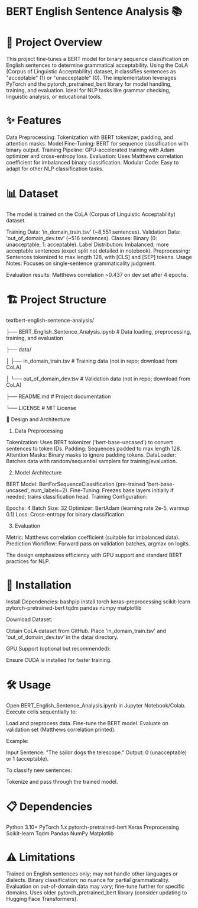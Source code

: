 # BERT English Sentence Analysis 📚
# 📖 Project Overview
This project fine-tunes a BERT model for binary sequence classification on English sentences to determine grammatical acceptability. Using the CoLA (Corpus of Linguistic Acceptability) dataset, it classifies sentences as "acceptable" (1) or "unacceptable" (0). The implementation leverages PyTorch and the pytorch_pretrained_bert library for model handling, training, and evaluation.
Ideal for NLP tasks like grammar checking, linguistic analysis, or educational tools.

# ✨ Features

Data Preprocessing: Tokenization with BERT tokenizer, padding, and attention masks.
Model Fine-Tuning: BERT for sequence classification with binary output.
Training Pipeline: GPU-accelerated training with Adam optimizer and cross-entropy loss.
Evaluation: Uses Matthews correlation coefficient for imbalanced binary classification.
Modular Code: Easy to adapt for other NLP classification tasks.


# 📊 Dataset
The model is trained on the CoLA (Corpus of Linguistic Acceptability) dataset.

Training Data: 'in_domain_train.tsv' (~8,551 sentences).
Validation Data: 'out_of_domain_dev.tsv' (~516 sentences).
Classes: Binary (0: unacceptable, 1: acceptable).
Label Distribution: Imbalanced; more acceptable sentences (exact split not detailed in notebook).
Preprocessing: Sentences tokenized to max length 128, with [CLS] and [SEP] tokens.
Usage Notes: Focuses on single-sentence grammaticality judgment.

Evaluation results: Matthews correlation ~0.437 on dev set after 4 epochs.

# 🏗️ Project Structure
textbert-english-sentence-analysis/

├── BERT_English_Sentence_Analysis.ipynb  # Data loading, preprocessing, training, and evaluation

├── data/

│   ├── in_domain_train.tsv               # Training data (not in repo; download from CoLA)

│   └── out_of_domain_dev.tsv             # Validation data (not in repo; download from CoLA)

├── README.md                             # Project documentation

└── LICENSE                               # MIT License

🔧 Design and Architecture
1. Data Preprocessing

Tokenization: Uses BERT tokenizer ('bert-base-uncased') to convert sentences to token IDs.
Padding: Sequences padded to max length 128.
Attention Masks: Binary masks to ignore padding tokens.
DataLoader: Batches data with random/sequential samplers for training/evaluation.

2. Model Architecture

BERT Model: BertForSequenceClassification (pre-trained 'bert-base-uncased', num_labels=2).
Fine-Tuning: Freezes base layers initially if needed; trains classification head.
Training Configuration:

Epochs: 4
Batch Size: 32
Optimizer: BertAdam (learning rate 2e-5, warmup 0.1)
Loss: Cross-entropy for binary classification



3. Evaluation

Metric: Matthews correlation coefficient (suitable for imbalanced data).
Prediction Workflow: Forward pass on validation batches, argmax on logits.

The design emphasizes efficiency with GPU support and standard BERT practices for NLP.

# 🚀 Installation

Install Dependencies:
bashpip install torch keras-preprocessing scikit-learn pytorch-pretrained-bert tqdm pandas numpy matplotlib

Download Dataset:

Obtain CoLA dataset from GitHub.
Place 'in_domain_train.tsv' and 'out_of_domain_dev.tsv' in the data/ directory.


GPU Support (optional but recommended):

Ensure CUDA is installed for faster training.


# 🛠️ Usage

Open BERT_English_Sentence_Analysis.ipynb in Jupyter Notebook/Colab.
Execute cells sequentially to:

Load and preprocess data.
Fine-tune the BERT model.
Evaluate on validation set (Matthews correlation printed).



Example:

Input Sentence: "The sailor dogs the telescope."
Output: 0 (unacceptable) or 1 (acceptable).

To classify new sentences:

Tokenize and pass through the trained model.


# 📋 Dependencies

Python 3.10+
PyTorch 1.x
pytorch-pretrained-bert
Keras Preprocessing
Scikit-learn
Tqdm
Pandas
NumPy
Matplotlib


# ⚠️ Limitations

Trained on English sentences only; may not handle other languages or dialects.
Binary classification; no nuance for partial grammaticality.
Evaluation on out-of-domain data may vary; fine-tune further for specific domains.
Uses older pytorch_pretrained_bert library (consider updating to Hugging Face Transformers).
